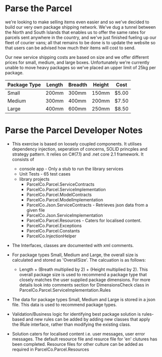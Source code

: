 
# Parse the Parcel #
we're looking to make selling items even easier and so we've decided to build our very own package shipping network. We've dug a tunnel between the North and South Islands that enables us to offer the same rates for parcels sent anywhere in the country, and we've just finished fueling up our fleet of courier vans; all that remains to be done is to update the website so that users can be advised how much their items will cost to send.

Our new service shipping costs are based on size and we offer different prices for small, medium, and large boxes. Unfortunately we're currently unable to move heavy packages so we've placed an upper limit of 25kg per package.

| Package Type | Length | Breadth | Height | Cost |
| ------------ | ------ | ------- | ------ | ---- |
| Small | 200mm | 300mm | 150mm | $5.00 |
| Medium | 300mm | 400mm | 200mm| $7.50 |
| Large | 400mm | 600mm | 250mm | $8.50 |

# Parse the Parcel Developer Notes #
* This exercise is based on loosely coupled components. It utilises dependency injection, seperation of concerns, SOLID princples and strategy pattern. It relies on C#(7.1) and .net core 2.1 framework. It consists of 
  * console app - Only a stub to run the library services
  * Unit Tests - 65 test cases
  * library projects
	* ParcelCo.Parcel.ServiceContracts
	* ParcelCo.Parcel.ServiceImplementation
	* ParcelCo.Parcel.ModelContracts
	* ParcelCo.Parcel.ModelImplementation
	* ParcelCo.Json.ServiceContracts - Retrieves json data from a given file
	* ParcelCo.Json.ServiceImplementation
	* ParcelCo.Parcel.Resources - Caters for localised content. 
	* ParcelCo.Parcel.Exceptions
	* ParcelCo.Parcel.Constants
	* ParcelCo.InjectionHelper

* The Interfaces, classes are documented with xml comments.

* For package types Small, Medium and Large, the overall size is calculated and stored as 'OverallSize'. The calcuation is as follows: 
  * Length + (Breath multiplied by 2) + (Height multiplied by 2). This overall package size is used to recommend a package type that closely matches the user supplied package dimensions. For more details look into comments section for DimensionsCheck class in ParcelCo.Parcel.ServiceImplementation.Rules
  
* The data for package types Small, Medium and Large is stored in a json file. This data is used to recommend package types.

* Validation/Business logic for identifying best package solution is rules-based and new rules can be added by adding new classes that apply the IRule interface, rather than modifying the existing class.

* Solution caters for localised content i.e. user messages, user error messages. The default resource file and resurce file for 'en' clutures has been completed. Resource files for other culture can be added as required in ParcelCo.Parcel.Resources

